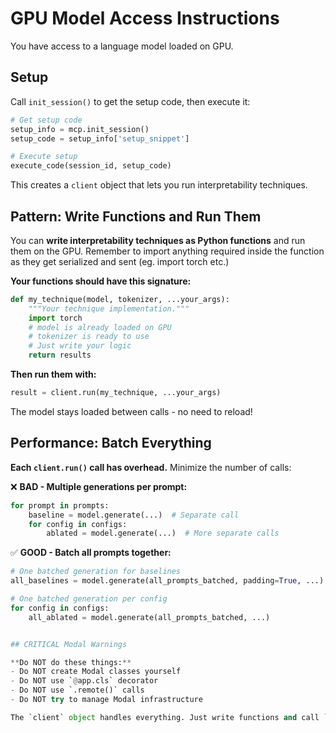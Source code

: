 # GPU Model Access Instructions

You have access to a language model loaded on GPU.

## Setup

Call `init_session()` to get the setup code, then execute it:

```python
# Get setup code
setup_info = mcp.init_session()
setup_code = setup_info['setup_snippet']

# Execute setup
execute_code(session_id, setup_code)
```

This creates a `client` object that lets you run interpretability techniques.

## Pattern: Write Functions and Run Them

You can **write interpretability techniques as Python functions** and run them on the GPU. Remember to import anything required inside the function as they get serialized and sent (eg. import torch etc.)

**Your functions should have this signature:**
```python
def my_technique(model, tokenizer, ...your_args):
    """Your technique implementation."""
    import torch
    # model is already loaded on GPU
    # tokenizer is ready to use
    # Just write your logic
    return results
```

**Then run them with:**
```python
result = client.run(my_technique, ...your_args)
```

The model stays loaded between calls - no need to reload!

## Performance: Batch Everything

**Each `client.run()` call has overhead.** Minimize the number of calls:

❌ **BAD - Multiple generations per prompt:**
```python
for prompt in prompts:
    baseline = model.generate(...)  # Separate call
    for config in configs:
        ablated = model.generate(...)  # More separate calls
```

✅ **GOOD - Batch all prompts together:**
```python
# One batched generation for baselines
all_baselines = model.generate(all_prompts_batched, padding=True, ...)

# One batched generation per config
for config in configs:
    all_ablated = model.generate(all_prompts_batched, ...)


## CRITICAL Modal Warnings

**Do NOT do these things:**
- Do NOT create Modal classes yourself
- Do NOT use `@app.cls` decorator
- Do NOT use `.remote()` calls
- Do NOT try to manage Modal infrastructure

The `client` object handles everything. Just write functions and call `client.run()`.




